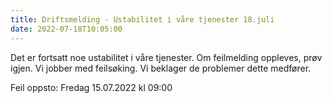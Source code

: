 ```yaml
---
title: Driftsmelding - Ustabilitet i våre tjenester 18.juli
date: 2022-07-18T10:05:00
---
```

Det er fortsatt noe ustabilitet i våre tjenester. Om feilmelding oppleves, prøv igjen. Vi jobber med feilsøking.
Vi beklager de problemer dette medfører.

Feil oppsto: Fredag 15.07.2022 kl 09:00 
